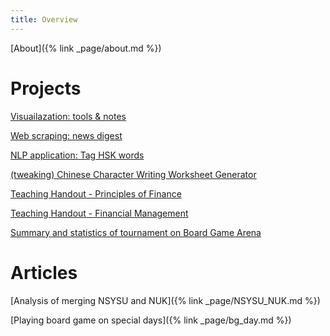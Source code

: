 ```yaml
---
title: Overview
---
```

<!---# Curriculum vitae
-->
[About]({% link _page/about.md %})

# Projects 
[Visuailazation: tools & notes](https://github.com/simon2016bht/VisualizationWisely/tree/main)

[Web scraping: news digest](https://github.com/simon2016bht/FetchNewsKeyword)

[NLP application: Tag HSK words](https://github.com/simon2016bht/TagHskWords)

[(tweaking) Chinese Character Writing Worksheet Generator](https://github.com/simon2016bht/ChineseCharacterWorksheetGenerator)

[Teaching Handout - Principles of Finance](https://github.com/simon2016bht/TeachingHandoutPrinciplesOfFinance_ICB100)

[Teaching Handout - Financial Management](https://github.com/simon2016bht/TeachingHandoutFinancialManagement_ICF304)

[Summary and statistics of tournament on Board Game Arena](https://simon2016bht.github.io/wpoc/)

# Articles 

[Analysis of merging NSYSU and NUK]({% link _page/NSYSU_NUK.md %})

[Playing board game on special days]({% link _page/bg_day.md %})



<!---
-->
<!---
your comment goes here
and here
-->